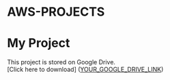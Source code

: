 # AWS-PROJECTS
# My Project  
This project is stored on Google Drive.  
[Click here to download]
([YOUR_GOOGLE_DRIVE_LINK](https://docs.google.com/document/d/1KTsyWl1_V0aMNf1hOxy2UKnY4hto_Hzc/edit?usp=drive_link&ouid=112798765661190013809&rtpof=true&sd=true))  
